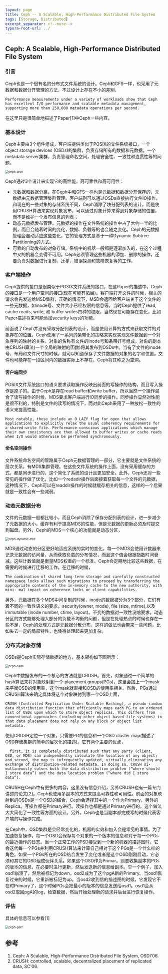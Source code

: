 ```yaml
---
layout: page
title: Ceph -- A Scalable, High-Performance Distributed File System
tags: [Storage, Distributed]
excerpt_separator: <!--more-->
typora-root-url: ../
---
```


## Ceph: A Scalable, High-Performance Distributed File System 

### 引言

 Ceph也是一个很有名的分布式文件系统的设计。Ceph和GFS一样，也采用了元数据和数据分开管理的方法，不过设计上存在不小的差别，

```
Performance measurements under a variety of workloads show that Ceph has excellent I/O performance and scalable metadata management, supporting more than 250,000 metadata operations per second.
```

  在这里只是很简单地描述了Paper[1]中Ceph一些内容。

### 基本设计

 Ceph主要由3个组件组成，客户端提供类似于POSIX的文件系统接口，一个object storage devices (OSDs)的集群，负责存储所有的数据和元数据，一个metadata server集群，负责管理命名空间，处理安全性、一致性和连贯性等的问题。

 <img src="/assets/img/ceph-arch.png" alt="ceph-arch" style="zoom:67%;" />

  Ceph通过3个设计来实现它的高性能，高可靠性和高可用性：

* 元数据和数据分离。在Ceph中和GFS一样也是元数据和数据分开保存的，元数据由元数据管理集群管理。客户端则可以通过OSDs直接执行文件IO操作。和现在的一些对象的存储系统不同，Ceph消除了块分配列表的设计，而是使用CRUSH算法来实现对象发布，可以通过对象计算来得到对象存储的位置，而不是维护一个发布信息的列表；
* 动态元数据发布管理。元数据的操作在文件系统的操作中占了大约一半的比例，而且会随着时间的变化，数据、负载等的也会随之变化。Ceph的元数据管理会自动适应这些变化，它的管理方式是基于一种Dynamic Subtree Partitioning的方式。
* 可靠的自动发布的对象存储。系统中的机器一般都是逐渐加入的，在这个过程中又的机器会变得不可用。Ceph必须管理这些机器的添加、删除的操作，还要负责对数据进行复制、迁移、错误探测和故障恢复等的工作，

### 客户端操作

   Ceph提供的接口是很类似于POSIX文件系统的接口，在这Paper的描述中，Ceph的接口是一个用户空间的接口(现在可能有拓展)。客户端打开文件的时候，相关的请求会先发送给MSD集群，正确的情况下，MSD会返回给客户端关于这个文件的一些元数据，如inode号、文件大小已经权限的信息等。当时Ceph提供了read, cache reads, write, 和 buffer writes四种的权限，当然现在可能存在变化，比如Paper描述将来可能添加security keys的功能。

   前面说了Ceph并没有采取分配列表的设计，而是使用计算的方式来获取文件的对象存在的位置。Ceph使用了一系列的条带化的策略来实现实现文件数据到一个对象序列的映射的关系。对象的名称有文件的inode号和条带好号组成，对象的副本由CRUSH算法(一个全局的映射的函数)将其发布到OSDs中。当有了文件的inode号、布局和文件尺寸的时候，就可以知道保存了文件数据的对象的名字和位置。文件也可能存在一段区间内的数据实际上不存在，Ceph将其称之为空洞。

#### 客户端同步

 POSIX文件系统接口的语义要求读取操作反映出前面的写操作的结构，而且写入操作是原子的。由于Ceph是存在read buffer和write buffer，所以当然一个操作混合了读写操作的时候，MDS要求客户端进行IO同步的操作。同步操作显然对性能是很不利的，特别是文件的读写的情况下，而对此Ceph采用了一种放松一致性的语义来提高性能，

```
Most notably, these include an O_LAZY flag for open that allows applications to explicitly relax the usual coherency requirements for a shared-write file. Performance-conscious applications which manage their own consistency are then allowed to buffer writes or cache reads when I/O would otherwise be performed synchronously.
```

#### 命名空间操作

  文件系统命名空间的管路属于Ceph元数据管理的一部分，它主要就是文件系统的层次关系，有MDS集群管理。在这些文件系统的操作上面，没有采用缓存的方式，都是同步进行的，这个简化了系统的设计且更加安全。此外，Ceph还对一些常见的操作做了优化，比如一个redadir操作后面接着获取每一个文件的元数据，这种情况下，Ceph可以在readdir操作的时候就缓存相关的信息，这样的一个后果就是一致性会有一些减弱。

###  动态元数据分布

  文件的元数据一般都比较小，而且Ceph消除了保存分配列表的设计，进一步减少了元数据的大小。缓存有利于提高MDS的性能，但是元数据的更新必须及时提交到磁盘。另外，Ceph的MDS一个核心的功能就是动态分区，

<img src="/assets/img/ceph-dynamic-tree.png" alt="ceph-dynamic-tree" style="zoom:67%;" />

  MDS通过动态的分区更好地适应系统的实时的变化。每一个MDS会使用计数器来记录元数据的访问量，从而获取负载的分布情况，而且这个值会根据指数时间衰减。这些计数值就是衡量MDS权重的一个标准。Ceph会定期地比较这些数据，在需要的时候进行迁移的工作。在迁移的时候，

```
The combination of shared long-term storage and carefully constructed namespace locks allows such migrations to proceed by transferring the appropriate contents of the in-memory cache to the new authority, with mini- mal impact on coherence locks or client capabilities.
```

  另外，元数据在多个MDS中间复制的时候，inode的数据被分为3个部分，它们有着不同的一致性语义的要求，security(owner, mode), file (size, mtime),以及 immutable (inode number, ctime, layout)。不变的数据对一致性没啥要求。动态分区的方式能够处理大部分的负载不均衡的问题，但是在处理热点的时候也存在一些不足，Ceph的处理方式是元数据分散分布，这样的做法也会带来一些问题，比如失去一定的局部特性，也使得处理起来更加复杂。

### 分布式对象存储

   OSDs是Ceph实际存储数据的地方，基本架构如下图所示：

<img src="/assets/img/ceph-osds.png" alt="ceph-osds" style="zoom:67%;" />

 Ceph中数据发布的一个核心的方法就是CRUSH。首先，对象通过一个简单的hash算法来将对象映射到一个 placement groups(PGs)，这里会加上一个mask来平衡OSD的使用率，这个mask就直接和OSD的使用率相关。然后，PGs通过CRUSH算法来确定具体将这个对象映射到哪一个OSD上面，

```
CRUSH (Controlled Replication Under Scalable Hashing), a pseudo-random data distribution function that efficiently maps each PG to an ordered list of OSDs upon which to store object replicas. This differs from conventional approaches (including other object-based file systems) in that data placement does not rely on any block or object list metadata. 
```

  使用CRUSH定位一个对象，只需要PG的信息和一个OSD cluster map(描述了OSD存储集群的简单的层次化的描述)。它有两个主要的优点，

```
  first, it is completely distributed such that any party (client, OSD, or MDS) can independently calculate the location of any object; and second, the map is infrequently updated, virtually eliminating any exchange of distribution-related metadata. In doing so, CRUSH si- multaneously solves both the data distribution problem (“where should I store data”) and the data location problem (“where did I store data”).
```

  CRUSH在Ceph中有更多的内容，这里没有信息介绍，另外CRUSH也有一篇专门讲述的论文[2]。Ceph也使用多副本的方式来提高可靠性和可用性。前面的对象映射到的OSDs是一个OSD的结合，Ceph会选择其中的一个作为Primary，另外的Replica。写操作都在Primary进行。读操作也都是通过Primary进行的，这个做法大大简化了一致性等方面的设计。另外，Ceph也是当副本都完成写的时候代表客户端的写操作完成。

  在Ceph中，OSD集群是会经常变化的，机器的实效和加入会是常见的事情。为了加速恢复操作，每一个OSD会保存每个对象的一个版本的信息和对于每一个PGs的最近操作的日志。当一个正常工作的PSD接受到一个新的机器的描述图时，它会迭代每一个PGs并利用CRUSH算法来计算自己相对于这个PGs是一个什么样的角色。如果一个PGs所在的OSD结合发生了变化或者是这个OSD刚刚启动，它必须和其它的OSD组成伙伴关系。如果这个OSD作为Primar。则要收集副本的PGs的版本的信息，在必要时进行更新，然后发送新的信息给副本。举一个例子，加入osd1崩溃了，然后被标记为down，osd2成为了这个pgA新的Primary。当osd1恢复过来的时候，它重新被标记为up。当osd2收到信的描述图的时候，它发现它不在时Primary了，这个时候PGs会把最小的版本的信息发送给osd1。osd1会从osd2取回pgA的log，检查数据，然后开始处理新的请求并后台进行恢复操作。

### 评估

具体的信息可以参看[1]

<img src="/assets/img/ceph-perf.png" alt="ceph-perf" style="zoom:67%;" />

## 参考

1. Ceph: A Scalable, High-Performance Distributed File System, OSDI'06.
2. CRUSH: controlled, scalable, decentralized placement of replicated data, SC'06.
